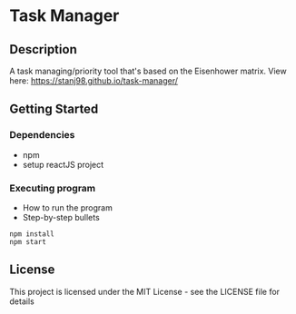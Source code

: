 # Task Manager

## Description

A task managing/priority tool that's based on the Eisenhower matrix. View here: https://stanj98.github.io/task-manager/

## Getting Started

### Dependencies

* npm
* setup reactJS project

### Executing program

* How to run the program
* Step-by-step bullets
```
npm install
npm start
```

## License

This project is licensed under the MIT License - see the LICENSE file for details
